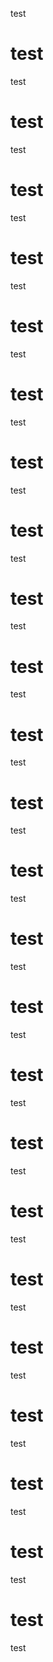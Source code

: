 test
# test
test
# test
test
# test
test
# test
test
# test
test
# test
test
# test
test
# test
test
# test
test
# test
test
# test
test
# test
test
# test
test
# test
test
# test
test
# test
test
# test
test
# test
test
# test
test
# test
test
# test
test
# test
test
# test
test
# test
test
